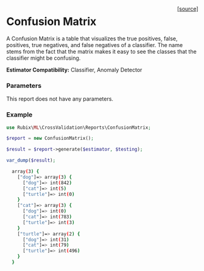 <span style="float:right;"><a href="https://github.com/RubixML/RubixML/blob/master/src/CrossValidation/Reports/ConfusionMatrix.php">[source]</a></span>

# Confusion Matrix
A Confusion Matrix is a table that visualizes the true positives, false, positives, true negatives, and false negatives of a classifier. The name stems from the fact that the matrix makes it easy to see the classes that the classifier might be confusing.

**Estimator Compatibility:** Classifier, Anomaly Detector

### Parameters
This report does not have any parameters.

### Example
```php
use Rubix\ML\CrossValidation\Reports\ConfusionMatrix;

$report = new ConfusionMatrix();

$result = $report->generate($estimator, $testing);

var_dump($result);
```

```sh
  array(3) {
    ["dog"]=> array(3) {
      ["dog"]=> int(842)
      ["cat"]=> int(5)
      ["turtle"]=> int(0)
    }
    ["cat"]=> array(3) {
      ["dog"]=> int(0)
      ["cat"]=> int(783)
      ["turtle"]=> int(3)
    }
    ["turtle"]=> array(2) {
      ["dog"]=> int(31)
      ["cat"]=> int(79)
      ["turtle"]=> int(496)
    }
  }
```